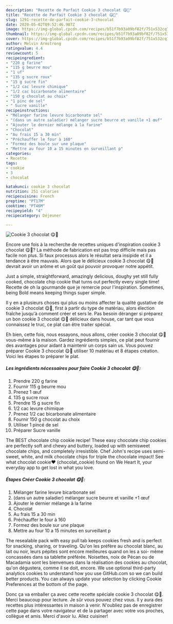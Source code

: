 ```yaml
---
description: "Recette de Parfait Cookie 3 chocolat 😋🍫"
title: "Recette de Parfait Cookie 3 chocolat 😋🍫"
slug: 1291-recette-de-parfait-cookie-3-chocolat
date: 2020-05-02T09:52:46.907Z
image: https://img-global.cpcdn.com/recipes/b51f7b93a09bf82f/751x532cq70/cookie-3-chocolat-😋🍫-photo-principale-de-la-recette.jpg
thumbnail: https://img-global.cpcdn.com/recipes/b51f7b93a09bf82f/751x532cq70/cookie-3-chocolat-😋🍫-photo-principale-de-la-recette.jpg
cover: https://img-global.cpcdn.com/recipes/b51f7b93a09bf82f/751x532cq70/cookie-3-chocolat-😋🍫-photo-principale-de-la-recette.jpg
author: Melvin Armstrong
ratingvalue: 4.4
reviewcount: 5
recipeingredient:
- "220 g farine"
- "115 g beurre mou"
- "1 uf"
- "135 g sucre roux"
- "15 g sucre fin"
- "1/2 cac levure chimique"
- "1/2 cac bicarbonate alimentaire"
- "150 g chocolat au choix"
- "1 pinc de sel"
- " Sucre vanille"
recipeinstructions:
- "Mélanger farine levure bicarbonate sel"
- "(dans un autre saladier) mélanger sucre beurre et vanille +1 œuf"
- "Ajouter le dernier mélange à la farine"
- "Chocolat"
- "Au frais 15 a 30 min"
- "Préchauffer le four à 160"
- "Formez des boule sur une plaque"
- "Mettre au four 10 a 15 minutes en surveillant p"
categories:
- Recette
tags:
- cookie
- 3
- chocolat

katakunci: cookie 3 chocolat 
nutrition: 251 calories
recipecuisine: French
preptime: "PT17M"
cooktime: "PT46M"
recipeyield: "4"
recipecategory: Déjeuner

---
```



![Cookie 3 chocolat 😋🍫](https://img-global.cpcdn.com/recipes/b51f7b93a09bf82f/751x532cq70/cookie-3-chocolat-😋🍫-photo-principale-de-la-recette.jpg)

Encore une fois à la recherche de recettes uniques d'inspiration cookie 3 chocolat 😋🍫? La méthode de fabrication est pas trop difficile mais pas facile non plus. Si faux processus alors le résultat sera insipide et il a tendance à être mauvais. Alors que le délicieux cookie 3 chocolat 😋🍫 devrait avoir un arôme et un goût qui pouvoir provoquer notre appétit.

Just a simple, straightforward, amazingly delicious, doughy yet still fully cooked, chocolate chip cookie that turns out perfectly every single time! Recette de oh la gourmande que je remercie pour l&#39;inspiration. Sometimes, being Bold means keeping things super simple.

Il y en a plusieurs choses qui plus ou moins affecter la qualité gustative de cookie 3 chocolat 😋🍫, first à partir du type de matériau, alors élection fraîche jusqu'à comment créer et sers le. Pas besoin déranger si préparez un bon cookie 3 chocolat 😋🍫 délicieux dans house, car tant que vous connaissez le truc, ce plat can être traiter spécial.


Eh bien, cette fois, nous essayons, nous allons, créer cookie 3 chocolat 😋🍫 vous-même à la maison. Gardez ingrédients simples, ce plat peut fournir des avantages pour aidant à maintenir un corps sain us. Vous pouvez préparer Cookie 3 chocolat 😋🍫 utiliser 10 matériau et 8 étapes création. Voici les étapes to préparer le plat.

<!--inarticleads1-->

##### Les ingrédients nécessaires pour faire Cookie 3 chocolat 😋🍫:

1. Prendre 220 g farine
1. Fournir 115 g beurre mou
1. Prenez 1 œuf
1.  135 g sucre roux
1. Prendre 15 g sucre fin
1.  1/2 cac levure chimique
1. Prenez 1/2 cac bicarbonate alimentaire
1. Fournir 150 g chocolat au choix
1. Utiliser 1 pincé de sel
1. Préparer  Sucre vanille


The BEST chocolate chip cookie recipe! These easy chocolate chip cookies are perfectly soft and chewy and buttery, loaded up with semisweet chocolate chips, and completely irresistible. Chef John&#39;s recipe uses semi-sweet, white, and milk chocolate chips for triple the chocolate impact! See what chocolat cookie❤️ (chocolat_cookie) found on We Heart It, your everyday app to get lost in what you love. 

<!--inarticleads2-->

##### Étapes Créer Cookie 3 chocolat 😋🍫:

1. Mélanger farine levure bicarbonate sel
1. (dans un autre saladier) mélanger sucre beurre et vanille +1 œuf
1. Ajouter le dernier mélange à la farine
1. Chocolat
1. Au frais 15 a 30 min
1. Préchauffer le four à 160
1. Formez des boule sur une plaque
1. Mettre au four 10 a 15 minutes en surveillant p


The resealable pack with easy pull tab keeps cookies fresh and is perfect for snacking, sharing, or traveling. Qu&#39;on les préfère au chocolat blanc, au lait ou noir, leurs pépites sont encore meilleures quand on les a soi- même concassées dans sa tablette préférée. Noisettes, noix de Pécan ou de Macadamia sont les bienvenues dans la réalisation des cookies au chocolat, qu&#39;on dégustera, comme il se doit, encore. We use optional third-party analytics cookies to understand how you use GitHub.com so we can build better products. You can always update your selection by clicking Cookie Preferences at the bottom of the page. 


Donc ça va emballer ça avec cette recette spéciale cookie 3 chocolat 😋🍫. Merci beaucoup pour lecture. Je sûr vous pouvez chez vous. Il y aura des recettes plus  intéressantes in maison à venir. N'oubliez pas de enregistrer cette page dans votre navigateur et de la partager avec votre vos proches, collègue et amis. Merci d'avoir lu. Allez cuisiner!
